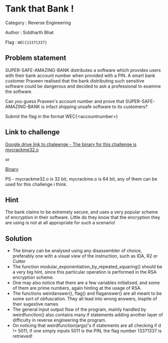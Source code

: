 # Tank that Bank !

Category : Reverse Engineering

Author   : Siddharth Bhat

Flag : `WEC{13371337}`


## Problem statement  

SUPER-SAFE-AMAZING-BANK distributes a software which provides users with their bank account number when provided with a PIN.
A smart bank customer Praveen realised that the bank distributing such sensitive software could be dangerous and decided to ask a professional to examine the software.

Can _*you*_ guess Praveen's account number and prove that SUPER-SAFE-AMAZING-BANK is infact shipping unsafe software to its customers?

Submit the flag in the format WEC{\<accountnumber\>}



## Link to challenge
[Google drive link to chaleenge - The binary for this challenge is mycrackme32.o](https://drive.google.com/file/d/1EVWQbrtwCwkr53eekgps75ggtga6K47w/view?usp=share_link)

or 

[Binary](./RE2final)


PS - mycrackme32.o is 32 bit, mycrackme.o is 64 bit, any of them can be used for this challenge i think.

## Hint
The bank claims to be extremely secure, and uses a very popular scheme of encryption in their software. Little do they know that the encryption they are using is not at all appropriate for such a scenario!

## Solution
* The binary can be analysed using any disassembler of choice, preferably one with a visual view of the instruction, such as IDA, R2 or Cutter
* The function modular_exponentiation_by_repeated_squaring() should be a very big hint, since this particular operation is performed in the RSA encryption scheme.
* One may also notice that there are a few variables initialised, and some of them are prime numbers, again hinting at the usage of RSA.
* The functions weirdanswer(), flag() and flaganswer() are all meant to be some sort of obfuscation. They all lead into wrong answers, inspite of their sugestive names
* The general input output flow of the program, mainly handled by weirdfunction() also contains many if statements adding another layer of difficulty in reverse engineering the program.
* On noticing that weirdfunction(args)'s if statements are all checking if d != 5011, if one simply inputs 5011 is the PIN, the flag number 13371337 is retrieved!

